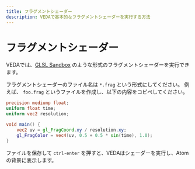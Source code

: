 ```yaml
---
title: フラグメントシェーダー
description: VEDAで基本的なフラグメントシェーダーを実行する方法
---
```

# フラグメントシェーダー

VEDAでは、[GLSL Sandbox](http://glslsandbox.com) のような形式のフラグメントシェーダーを実行できます。

フラグメントシェーダーのファイル名は `*.frag` という形式にしてください。
例えば、 `foo.frag` というファイルを作成し、以下の内容をコピペしてください。

```glsl
precision mediump float;
uniform float time;
uniform vec2 resolution;

void main() {
    vec2 uv = gl_FragCoord.xy / resolution.xy;
    gl_FragColor = vec4(uv, 0.5 + 0.5 * sin(time), 1.0);
}
```

ファイルを保存して `ctrl-enter` を押すと、VEDAはシェーダーを実行し、Atomの背景に表示します。
